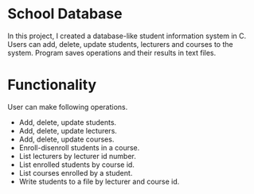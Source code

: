 # School Database

In this project, I created a database-like student information system in C. Users can add, delete, update students, lecturers and courses to the system. Program saves operations and their results in text files. 

# Functionality

User can make following operations.

* Add, delete, update students.
* Add, delete, update lecturers.
* Add, delete, update courses.
* Enroll-disenroll students in a course.
* List lecturers by lecturer id number.
* List enrolled students by course id.
* List courses enrolled by a student.
* Write students to a file by lecturer and course id.
